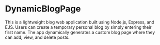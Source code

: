 # DynamicBlogPage
This is a lightweight blog web application built using Node.js, Express, and EJS.  Users can create a temporary personal blog by simply entering their first name.  The app dynamically generates a custom blog page where they can add, view, and delete posts.
